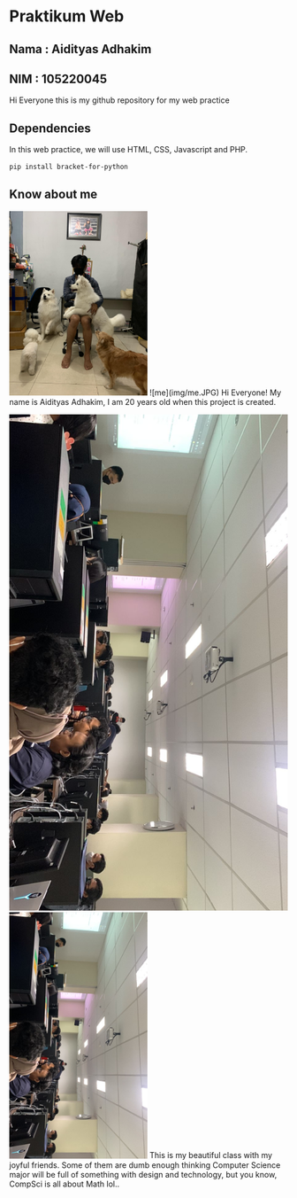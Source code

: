 # Praktikum Web

## Nama : Aidityas Adhakim
## NIM : 105220045

Hi Everyone this is my github repository for my web practice

## Dependencies

In this web practice, we will use HTML, CSS, Javascript and PHP.

```bash
pip install bracket-for-python
```

## Know about me
<img src="img/me.JPG" alt="me" title="ME" width="250px"/>
![me](img/me.JPG)
Hi Everyone! My name is Aidityas Adhakim, I am 20 years old when this project is created.

![class](img/classroom.jpeg)
<img src="img/classroom.jpeg" alt="classroom" title="classroom" width="250px"/>
This is my beautiful class with my joyful friends. Some of them are dumb enough thinking Computer Science major will be full of something with design and technology, but you know, CompSci is all about Math lol..
